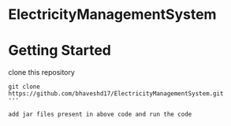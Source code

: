 # ElectricityManagementSystem

# Getting Started
 clone this repository
 ```
 git clone https://github.com/bhaveshd17/ElectricityManagementSystem.git
 '''
 
 add jar files present in above code and run the code
